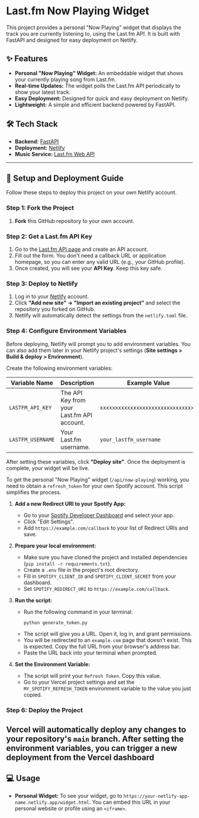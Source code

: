 # Last.fm Now Playing Widget

This project provides a personal "Now Playing" widget that displays the track you are currently listening to, using the Last.fm API. It is built with FastAPI and designed for easy deployment on Netlify.

## ✨ Features

-   **Personal "Now Playing" Widget:** An embeddable widget that shows your currently playing song from Last.fm.
-   **Real-time Updates:** The widget polls the Last.fm API periodically to show your latest track.
-   **Easy Deployment:** Designed for quick and easy deployment on Netlify.
-   **Lightweight:** A simple and efficient backend powered by FastAPI.

## 🛠️ Tech Stack

-   **Backend:** [FastAPI](https://fastapi.tiangolo.com/)
-   **Deployment:** [Netlify](https://www.netlify.com/)
-   **Music Service:** [Last.fm Web API](https://www.last.fm/api)

---

## 🚀 Setup and Deployment Guide

Follow these steps to deploy this project on your own Netlify account.

### Step 1: Fork the Project

1.  **Fork** this GitHub repository to your own account.

### Step 2: Get a Last.fm API Key

1.  Go to the [Last.fm API page](https://www.last.fm/api/account/create) and create an API account.
2.  Fill out the form. You don't need a callback URL or application homepage, so you can enter any valid URL (e.g., your GitHub profile).
3.  Once created, you will see your **API Key**. Keep this key safe.

### Step 3: Deploy to Netlify

1.  Log in to your [Netlify](https://www.netlify.com/) account.
2.  Click **"Add new site" -> "Import an existing project"** and select the repository you forked on GitHub.
3.  Netlify will automatically detect the settings from the `netlify.toml` file.

### Step 4: Configure Environment Variables

Before deploying, Netlify will prompt you to add environment variables. You can also add them later in your Netlify project's settings (**Site settings > Build & deploy > Environment**).

Create the following environment variables:

| Variable Name     | Description                                | Example Value              |
| ----------------- | ------------------------------------------ | -------------------------- |
| `LASTFM_API_KEY`  | The API Key from your Last.fm API account. | `xxxxxxxxxxxxxxxxxxxxxxxxxxxxxxxx` |
| `LASTFM_USERNAME` | Your Last.fm username.                     | `your_lastfm_username`     |

After setting these variables, click **"Deploy site"**. Once the deployment is complete, your widget will be live.

To get the personal "Now Playing" widget (`/api/now-playing`) working, you need to obtain a `refresh_token` for your own Spotify account. This script simplifies the process.

1.  **Add a new Redirect URI to your Spotify App:**
    -   Go to your [Spotify Developer Dashboard](https://developer.spotify.com/dashboard/) and select your app.
    -   Click "Edit Settings".
    -   Add `https://example.com/callback` to your list of Redirect URIs and save.

2.  **Prepare your local environment:**
    -   Make sure you have cloned the project and installed dependencies (`pip install -r requirements.txt`).
    -   Create a `.env` file in the project's root directory.
    -   Fill in `SPOTIFY_CLIENT_ID` and `SPOTIFY_CLIENT_SECRET` from your dashboard.
    -   Set `SPOTIFY_REDIRECT_URI` to `https://example.com/callback`.

3.  **Run the script:**
    -   Run the following command in your terminal:
        ```bash
        python generate_token.py
        ```
    -   The script will give you a URL. Open it, log in, and grant permissions.
    -   You will be redirected to an `example.com` page that doesn't exist. This is expected. Copy the full URL from your browser's address bar.
    -   Paste the URL back into your terminal when prompted.

4.  **Set the Environment Variable:**
    -   The script will print your `Refresh Token`. Copy this value.
    -   Go to your Vercel project settings and set the `MY_SPOTIFY_REFRESH_TOKEN` environment variable to the value you just copied.

### Step 6: Deploy the Project

Vercel will automatically deploy any changes to your repository's `main` branch. After setting the environment variables, you can trigger a new deployment from the Vercel dashboard
---

## 💻 Usage

-   **Personal Widget:** To see your widget, go to `https://your-netlify-app-name.netlify.app/widget.html`. You can embed this URL in your personal website or profile using an `<iframe>`.
